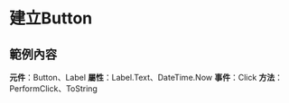 # 建立Button

## 範例內容

**元件**：Button、Label
**屬性**：Label.Text、DateTime.Now
**事件**：Click
**方法**：PerformClick、ToString





